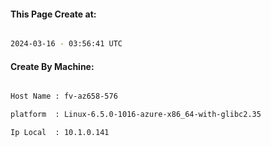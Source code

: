 
   
#### This Page Create at:

```bash

2024-03-16 - 03:56:41 UTC

```

#### Create By Machine:

```bash

Host Name : fv-az658-576

platform  : Linux-6.5.0-1016-azure-x86_64-with-glibc2.35

Ip Local  : 10.1.0.141

```

